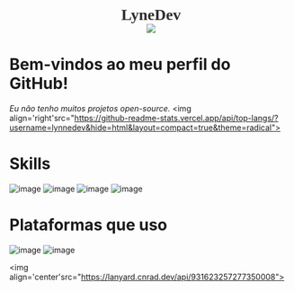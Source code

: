 <h1 align="center" style="font-family:Bahnschrift; color:#302f2f;">
👩🏻‍💻<br>LyneDev<br> <img src="https://img.shields.io/badge/GitHub-100000?style=for-the-badge&logo=github&logoColor=white">
</h1>

# Bem-vindos ao meu perfil do GitHub!

_Eu não tenho muitos projetos open-source._ <img align='right'src="https://github-readme-stats.vercel.app/api/top-langs/?username=lynnedev&hide=html&layout=compact=true&theme=radical">

# Skills


![image](https://img.shields.io/badge/Node.js-43853D?style=for-the-badge&logo=node.js&logoColor=white)
![image](https://img.shields.io/badge/HTML-239120?style=for-the-badge&logo=html5&logoColor=white) 
![image](https://img.shields.io/badge/HTML5-E34F26?style=for-the-badge&logo=html5&logoColor=white) 
![image](https://img.shields.io/badge/Java-ED8B00?style=for-the-badge&logo=java&logoColor=white)


# Plataformas que uso


![image](https://img.shields.io/badge/Windows-017AD7?style=for-the-badge&logo=windows&logoColor=white) ![image](https://img.shields.io/badge/Linux-E34F26?style=for-the-badge&logo=linux&logoColor=black)



<img align='center'src="https://lanyard.cnrad.dev/api/931623257277350008">
